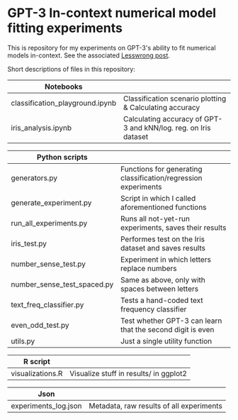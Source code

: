 # GPT-3 In-context numerical model fitting experiments

This is repository for my experiments on GPT-3's ability to fit numerical models in-context. See the associated [Lesswrong post](https://www.lesswrong.com/posts/c2RzFadrxkzyRAFXa/who-models-the-models-that-model-models-an-exploration-of).

Short descriptions of files in this repository:

|  Notebooks |   |
|---|---|
| classification_playground.ipynb | Classification scenario plotting & Calculating accuracy |
| iris_analysis.ipynb | Calculating accuracy of GPT-3 and kNN/log. reg. on Iris dataset |

|  Python scripts |   |
|---|---|
| generators.py | Functions for generating classification/regression experiments |
| generate_experiment.py | Script in which I called aforementioned functions |
| run_all_experiments.py | Runs all not-yet-run experiments, saves their results |
| iris_test.py | Performes test on the Iris dataset and saves results |
| number_sense_test.py | Experiment in which letters replace numbers |
| number_sense_test_spaced.py  | Same as above, only with spaces between letters |
| text_freq_classifier.py | Tests a hand-coded text frequency classifier |
| even_odd_test.py | Test whether GPT-3 can learn that the second digit is even |
| utils.py | Just a single utility function |

|  R script |   |
|---|---|
| visualizations.R | Visualize stuff in results/ in ggplot2 |

|  Json |   |
|---|---|
| experiments_log.json | Metadata, raw results of all experiments |
